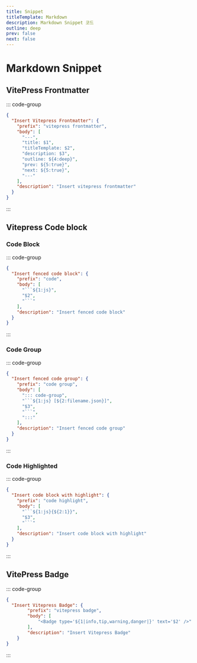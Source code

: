 ```yaml
---
title: Snippet
titleTemplate: Markdown
description: Markdown Snippet 코드
outline: deep
prev: false
next: false
---
```


# Markdown Snippet

## VitePress Frontmatter

::: code-group

```json [markdown.json]
{
  "Insert Vitepress Frontmatter": {
    "prefix": "vitepress frontmatter",
    "body": [
      "---",
      "title: $1",
      "titleTemplate: $2",
      "description: $3",
      "outline: ${4:deep}",
      "prev: ${5:true}",
      "next: ${5:true}",
      "---"
    ],
    "description": "Insert vitepress frontmatter"
  }
}
```

:::

## Vitepress Code block

### Code Block

::: code-group

<!-- prettier-ignore -->
```json [markdown.json]
{
  "Insert fenced code block": {
    "prefix": "code",
    "body": [
      "```${1:js}",
      "$2",
      "```"
    ],
    "description": "Insert fenced code block"
  }
}
```

:::

### Code Group

::: code-group

<!-- prettier-ignore -->
```json [markdown.json]
{
  "Insert fenced code group": {
    "prefix": "code group",
    "body": [
      "::: code-group",
      "```${1:js} [${2:filename.json}]",
      "$3",
      "```",
      ":::"
    ],
    "description": "Insert fenced code group"
  }
}
```

:::

### Code Highlighted

::: code-group

<!-- prettier-ignore -->
```json [markdown.json]
{
  "Insert code block with highlight": {
    "prefix": "code highlight",
    "body": [
      "```${1:js}{${2:1}}",
      "$3",
      "```"
    ],
    "description": "Insert code block with highlight"
  }
}
```

:::

## VitePress Badge

::: code-group

<!-- prettier-ignore -->
```json [markdown.json]
{
  "Insert Vitepress Badge": {
		"prefix": "vitepress badge",
		"body": [
			"<Badge type='${1|info,tip,warning,danger|}' text='$2' />" 
		],
		"description": "Insert Vitepress Badge"
	}
}
```

:::
